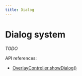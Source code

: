 ```yaml
---
title: Dialog
---
```


# Dialog system

*TODO*

API references:
  - [OverlayController.showDialog()](/docs/api/workspace/classes/OverlayController#showdialog)
